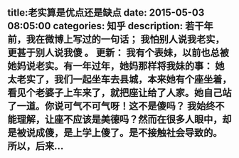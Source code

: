 title:老实算是优点还是缺点
date: 2015-05-03   08:05:00 
categories: 知乎 
 description: 若干年前，我在微博上写过的一句话； 我怕别人说我老实，更甚于别人说我傻 。 更新： 我有个表妹，以前也总被她妈说老实。有一年过年，她妈那样将我妹的事： 她太老实了，我们一起坐车去县城，本来她有个座坐着，看见个老婆子上车来了，就把座让给了人家。她自己站了一道。你说可气不可气呀！这不是傻吗？ 我始终不能理解，让座不应该是美德吗？然而在很多人眼中，却是被说成傻，是上学上傻了。是不接触社会导致的。 所以，后来…
  --- 
 